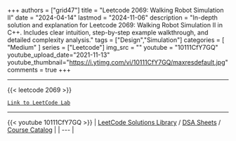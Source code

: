 
+++
authors = ["grid47"]
title = "Leetcode 2069: Walking Robot Simulation II"
date = "2024-04-14"
lastmod = "2024-11-06"
description = "In-depth solution and explanation for Leetcode 2069: Walking Robot Simulation II in C++. Includes clear intuition, step-by-step example walkthrough, and detailed complexity analysis."
tags = ["Design","Simulation"]
categories = [
    "Medium"
]
series = ["Leetcode"]
img_src = ""
youtube = "10111CfY7GQ"
youtube_upload_date="2021-11-13"
youtube_thumbnail="https://i.ytimg.com/vi/10111CfY7GQ/maxresdefault.jpg"
comments = true
+++



---
{{< leetcode 2069 >}}

[`Link to LeetCode Lab`](https://leetcode.com/problems/walking-robot-simulation-ii/description/)

---
{{< youtube 10111CfY7GQ >}}
| [LeetCode Solutions Library](https://grid47.xyz/leetcode/) / [DSA Sheets](https://grid47.xyz/sheets/) / [Course Catalog](https://grid47.xyz/courses/) |
| --- |
